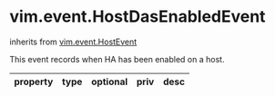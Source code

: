 vim.event.HostDasEnabledEvent
=============================
inherits from [vim.event.HostEvent](docs/vim.event.HostEvent.md)


This event records when HA has been enabled on a host.

| property | type | optional | priv | desc |
|:---------|:-----|:---------|:-----|:-----|


